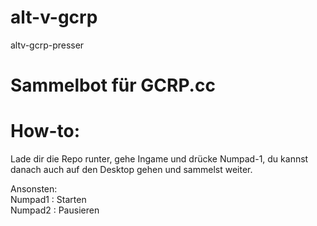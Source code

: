 # alt-v-gcrp
altv-gcrp-presser

# Sammelbot für GCRP.cc

# How-to:
Lade dir die Repo runter, gehe Ingame und drücke Numpad-1, du kannst danach auch auf den Desktop gehen und sammelst weiter. 

Ansonsten: <br>
Numpad1 : Starten <br>
Numpad2 : Pausieren <br>
